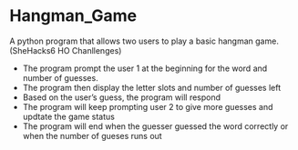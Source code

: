 # Hangman_Game

A python program that allows two users to play a basic hangman game. (SheHacks6 HO Chanllenges)

- The program prompt the user 1 at the beginning for the word and number of guesses.
- The program then display the letter slots and number of guesses left
- Based on the user’s guess, the program will respond 
- The program will keep prompting user 2 to give more guesses and updtate the game status
- The program will end when the guesser guessed the word correctly or when the number of gueses runs out

